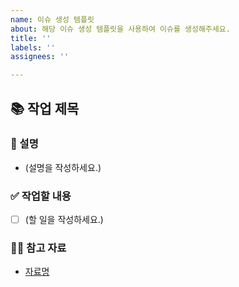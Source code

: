 ```yaml
---
name: 이슈 생성 템플릿
about: 해당 이슈 생성 템플릿을 사용하여 이슈를 생성해주세요.
title: ''
labels: ''
assignees: ''

---
```


## 📚 작업 제목

### 📄 설명
- (설명을 작성하세요.)

### ✅ 작업할 내용
- [ ] (할 일을 작성하세요.)

### 🙋🏻 참고 자료
- [자료명](url)